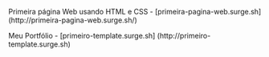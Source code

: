 <p>Primeira página Web usando HTML e CSS - [primeira-pagina-web.surge.sh] (http://primeira-pagina-web.surge.sh/)
<p>Meu Portfólio - [primeiro-template.surge.sh] (http://primeiro-template.surge.sh)
